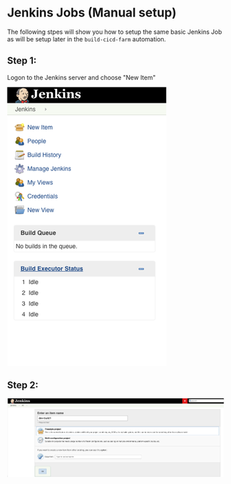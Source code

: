 # Jenkins Jobs (Manual setup)
The following stpes will show you how to setup the same basic Jenkins Job as will be setup later in the `build-cicd-farm` automation.

## Step 1:
Logon to the Jenkins server and choose "New Item"  

![Image description](https://github.com/scalr-tutorials/ci-cd-training/blob/master/Jenkins-manual-setup/images/newitem.png)  

## Step 2:  

![Image description](https://github.com/scalr-tutorials/ci-cd-training/blob/master/Jenkins-manual-setup/images/newjob.png)

